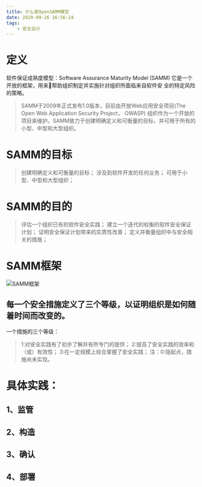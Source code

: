 ```yaml
---
title: 什么是OpenSAMM模型
date: 2020-09-26 16:56:24
tags:
    - 安全设计
---
```


# 定义
软件保证成熟度模型：Software Assurance Maturity Model (SAMM)
它是一个开放的框架，用来帮助组织制定并实施针对组织所面临来自软件安
全的特定风险的策略。
>SAMM于2009年正式发布1.0版本，目前由开放Web应用安全项目(The Open Web Application Security Project， OWASP) 组织作为一个开放的项目来维护。SAMM致力于创建明确定义和可衡量的目标，并可用于所有的小型、中型和大型组织。

<!--more-->

# SAMM的目标
>创建明确定义和可衡量的目标；
涉及到软件开发的任何业务；
可用于小型、中型和大型组织；


# SAMM的目的
>评估一个组织已有的软件安全实践；
建立一个迭代的权衡的软件安全保证计划；
证明安全保证计划带来的实质性改善；
定义并衡量组织中与安全相关的措施；


# SAMM框架
![SAMM框架](SAMM框架.png)


## 每一个安全措施定义了三个等级，以证明组织是如何随着时间而改变的。
一个措施的三个等级：
> 1:对安全实践有了初步了解并有所专门的提供；
2:提高了安全实践的效率和（或）有效性；
3:在一定规模上综合掌握了安全实践；
注：0:隐起点，措施尚未实现。

# 具体实践：
## 1、监管




## 2、构造





## 3、确认





## 4、部署
